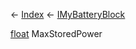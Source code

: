 ← [Index](Api-Index) ← [IMyBatteryBlock](Sandbox.ModAPI.Ingame.IMyBatteryBlock)

[float](System.Single) MaxStoredPower

